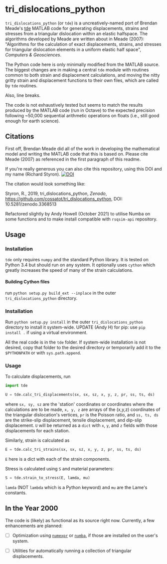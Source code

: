 # tri_dislocations_python

`tri_dislocations_python` (or `tde`) is a uncreatively-named port of Brendan
Meade's [tde][tde_bjm] MATLAB code for generating displacements, strains and
stresses from a triangular dislocation within an elastic halfspace. The
algorithms developed by Meade are written about in Meade (2007): "Algorithms
for the calculation of exact displacements, strains, and stresses for
triangular dislocation elements in a uniform elastic half space", *Computers &
Geosciences*.

The Python code here is only minimally modified from the MATLAB source. The
biggest changes are in making a central `tde` module with routines common
to both strain and displacement calculations, and moving the nitty gritty
strain and displacement functions to their own files, which are called by
`tde` routines.

Also, line breaks.

The code is not exhaustively tested but seems to match the results produced by
the MATLAB code (run in Octave) to the expected precision following ~50,000
sequential arithmetic operations on floats (i.e., still good enough for earth
science).


## Citations

First off, Brendan Meade did all of the work in developing the mathematical
model and writing the MATLAB code that this is based on.  Please cite Meade (2007)
as referenced in the first paragraph of this readme.

If you're really generous you can also cite this repository, using this DOI and
my name (Richard Styron).
[![DOI](https://zenodo.org/badge/41379836.svg)](https://zenodo.org/badge/latestdoi/41379836)

The citation would look something like:

Styron, R., 2019, tri_dislocations_python, *Zenodo*, https://github.com/cossatot/tri_dislocations_python, DOI: 10.5281/zenodo.3368513

Refactored slightly by Andy Howell (October 2021) to utilise Numba on some functions and to make install compatible with `rsqsim-api` repository.
## Usage

### Installation

`tde` only requires `numpy` and the standard Python library. It is tested on
Python 3.4 but should run on any system. It optionally uses `cython` which
greatly increases the speed of many of the strain calculations.

#### Building Cython files
run `python setup.py build_ext --inplace` in the outer `tri_dislocations_python`
directory.


### Installation

Run `python setup.py install` in the outer `tri_dislocations_python` directory
to install it system-wide. 
UPDATE (Andy H) for pip: use `pip install .` if using a virtual environment.

All the real code is in the `tde` folder. If system-wide installation is not
desired, copy that folder to the desired directory or temporarily add it to
the `$PYTHONPATH` or with `sys.path.append`.


### Usage

To calculate displacements, run
```python
import tde

U = tde.calc_tri_displacements(sx, sx, sz, x, y, z, pr, ss, ts, ds)
```
where `sx, sy, sz` are the 'station' coordinates or coordinates where the
calculations are to be made, `x, y, z` are arrays of the (x,y,z) coordinates
of the triangular dislocation's vertices, `pr` is the Poisson ratio, and
`ss, ts, ds` are the strike-slip displacement, tensile displacement, and
dip-slip displacement. `U` will be returned as a `dict` with `x`, `y`, and `z`
fields with those displacements for each station.

Similarly, strain is calculated as
```python
E = tde.calc_tri_strains(sx, sx, sz, x, y, z, pr, ss, ts, ds)
```
`E` here is a dict with each of the strain components.

Stress is calculated using `S` and material parameters:
```python
S = tde.strain_to_stress(E, lamda, mu)
```
`lamda` (NOT `lambda` which is a Python keyword) and `mu` are the Lame's
constants.


## In the Year 2000

The code is (likely) as functional as its source right now. Currently, a few
enhancements are planned:

- [ ] Optimization using [`numexpr`][numexpr] or [`numba`][numba], if those are
      installed on the user's system.

- [ ] Utilities for automatically running a collection of triangular
      displacements.


[tde_bjm]: https://github.com/brendanjmeade/tde
[numexpr]: https://github.com/pydata/numexpr
[numba]: http://numba.pydata.org/
